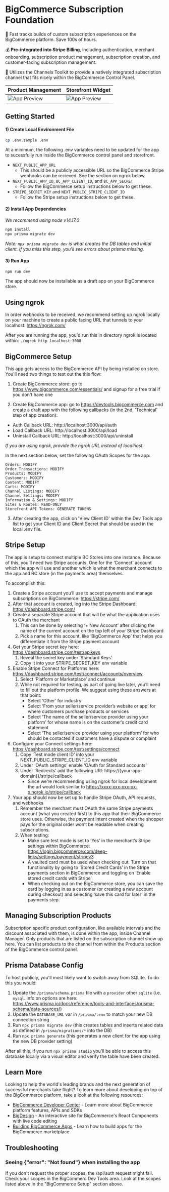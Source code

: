 # BigCommerce Subscription Foundation

🚀 Fast tracks builds of custom subscription experiences on the BigCommerce platform. Save 100s of hours.

💰 **Pre-integrated into Stripe Billing**, including authentication, merchant onboarding, subscription product management, subscription creation, and customer-facing subscription management.

💅 Utilizes the Channels Toolkit to provide a natively integrated subscription channel that fits nicely within the BigCommerce Control Panel.

| Product Management                       | Storefront Widget                     |
| ---------------------------------------- | ------------------------------------- |
| ![App Preview](sample-control-panel.png) | ![App Preview](sample-storefront.png) |

## Getting Started

#### 1) Create Local Environment File

```bash
cp .env.sample .env
```

At a minimum, the following .env variables need to be updated for the app to sucessfully run inside the BigCommerce control panel and storefront.

- `NEXT_PUBLIC_APP_URL`
  - This should be a publicly accessible URL so the BigCommerce Stripe webhooks can be recieved. See the section on ngrok below.
- `NEXT_PUBLIC_APP_ID`, `BC_APP_CLIENT_ID`, and `BC_APP_SECRET`
  - Follow the BigCommerce setup instructions below to get these.
- `STRIPE_SECRET_KEY` and `NEXT_PUBLIC_STRIPE_CLIENT_ID`
  - Follow the Stripe setup instructions below to get these.

#### 2) Install App Dependencies

_We recommend using node v14.17.0_

```bash
npm install
npx prisma migrate dev
```

_Note: `npx prisma migrate dev` is what creates the DB tables and initial client. If you miss this step, you'll see errors about prisma missing._

#### 3) Run App

```bash
npm run dev
```

The app should now be installable as a draft app on your BigCommerce store.

## Using ngrok

In order webhooks to be received, we recommend setting up ngrok locally on your machine to create a public facing URL that tunnels to your localhost: https://ngrok.com/

After you are running the app, you'd run this in directory ngrok is located within: `./ngrok http localhost:3000`

## BigCommerce Setup

This app gets access to the BigCommerce API by being installed on store. You'll need two things to test out the this flow:

1. Create BigCommerce store: go to https://www.bigcommerce.com/essentials/ and signup for a free trial if you don't have one

2. Create BigCommerce app: go to https://devtools.bigcommerce.com and create a draft app with the following callbacks (in the 2nd, 'Technical' step of app creation):

- Auth Callback URL: http://localhost:3000/api/auth
- Load Callback URL: http://localhost:3000/api/load
- Uninstall Callback URL: http://localhost:3000/api/uninstall

_If you are using ngrok, provide the ngrok URL instead of localhost._

In the next section below, set the following OAuth Scopes for the app:

```
Orders: MODIFY
Order Transactions: MODIFY
Products: MODIFY
Customers: MODIFY
Content: MODIFY
Carts: MODIFY
Channel Listings: MODIFY
Channel Settings: MODIFY
Information & Settings: MODIFY
Sites & Routes: READ-ONLY
Storefront API Tokens: GENERATE TOKENS
```

3. After creating the app, click on 'View Client ID' within the Dev Tools app list to get your Client ID and Client Secret that should be used in the local .env file.

## Stripe Setup

The app is setup to connect multiple BC Stores into one instance. Because of this, you’ll need two Stripe accounts. One for the ‘Connect’ account which the app will use and another which is what the merchant connects to the app and BC store (in the payments area) themselves.

To accomplish this:

1. Create a Stripe account you’ll use to accept payments and manage subscriptions on BigCommerce: https://stripe.com/
2. After that account is created, log into the Stripe Dashboard: https://dashboard.stripe.com/
3. Create a separate Stripe account that will be what the application uses to OAuth the merchant
   1. This can be done by selecting ‘+ New Account’ after clicking the name of the current account on the top left of your Stripe Dashboard
   2. Pick a name for this account, like ‘BigCommerce App’ that helps you differentiate it from the Stripe payment account
4. Get your Stripe secret key here: https://dashboard.stripe.com/test/apikeys
   1. Reveal the secret key under ’Standard Keys’
   2. Copy it into your STRIPE_SECRET_KEY env variable
5. Enable Stripe Connect for Platforms here: https://dashboard.stripe.com/test/connect/accounts/overview
   1. Select ‘Platform or Marketplace’ and continue
   2. While not required for testing, as part of going live later, you’ll need to fill out the platform profile. We suggest using these answers at that point:
      - Select ‘Other’ for industry
      - Select ‘From your seller/service provider’s website or app’ for where customers purchase products or services
      - Select ‘The name of the seller/service provider using your platform’ for whose name is on the customer’s credit card statement
      - Select ‘The seller/service provider using your platform’ for who should be contacted if customers have a dispute or complaint
6. Configure your Connect settings here: https://dashboard.stripe.com/test/settings/connect
   1. Copy ’Test mode client ID’ into your NEXT_PUBLIC_STRIPE_CLIENT_ID env variable
   2. Under ‘OAuth settings’ enable ‘OAuth for Standard accounts’
   3. Under ‘Redirects’ add the following URI: https://{your-app-domain}}/stripe/callback
      - Since we’re recommending using ngrok for local development the url would look similar to https://xxxx-xxx-xxx-xx-x.ngrok.io/stripe/callback
7. Your app should now be set up to handle Stripe OAuth, API requests, and webhooks
   1. Remember the merchant must OAuth the same Stripe payments account (what you created first) to this app that their BigCommerce store uses. Otherwise, the payment intent created when the shopper pays for the original order won’t be readable when creating subscriptions.
   2. When testing:
      - Make sure test mode is set to ‘Yes’ in the merchant’s Stripe settings within BigCommerce: https://login.bigcommerce.com/deep-links/settings/payment/stripev3
      - A vaulted card must be used when checking out. Turn on that functionality by going to ‘Stored Credit Cards’ in the Stripe payments section in BigCommerce and toggling on ‘Enable stored credit cards with Stripe’
      - When checking out on the BigCommerce store, you can save the card by logging in as a customer (or creating a new account during checkout) and selecting ‘save this card for later’ in the payments step.

## Managing Subscription Products

Subscription specific product configuration, like available intervals and the discount associated with them, is done within the app, inside Channel Manager. Only products that are listed on the subscription channel show up here. You can list products to the channel from within the Products section of the BigCommerce control panel.

## Prisma Database Config

To host publicly, you'll most likely want to switch away from SQLite. To do this you would:

1. Update the `/prisma/schema.prisma` file with a `provider` other `sqlite` (i.e. `mysql`. info on options are here: https://www.prisma.io/docs/reference/tools-and-interfaces/prisma-schema/data-sources/)
2. Update the `DATABASE_URL` var in `/prisma/.env` to match your new DB connection string
3. Run `npx prisma migrate dev` (this creates tables and inserts related data as defined in `/prisma/migrations/*` into the DB)
4. Run `npx prisma generate` (this generates a new client for the app using the new DB provider setting)

After all this, if you run `npx prisma studio` you'll be able to access this database locally via a visual editor and verify the table have been created.

## Learn More

Looking to help the world's leading brands and the next generation of successful merchants take flight? To learn more about developing on top of the BigCommerce platform, take a look at the following resources:

- [BigCommerce Developer Center](https://developer.bigcommerce.com/) - Learn more about BigCommerce platform features, APIs and SDKs
- [BigDesign](https://developer.bigcommerce.com/big-design/) - An interactive site for BigCommerce's React Components with live code editing
- [Building BigCommerce Apps](https://developer.bigcommerce.com/api-docs/getting-started/building-apps-bigcommerce/building-apps) - Learn how to build apps for the BigCommerce marketplace

## Troubleshooting

### Seeing {"error": "Not found"} when installing the app

If you don't request the proper scopes, the /api/auth request might fail. Check your scopes in the BigCommerc Dev Tools area. Look at the scopes listed above in the "BigCommerce Setup" section above.